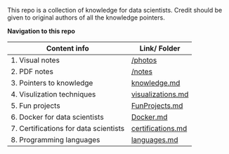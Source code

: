 This repo is a collection of knowledge for data scientists. Credit should be given to original authors of all the knowledge pointers.

**Navigation to this repo**

| Content info | Link/ Folder |
| ------------ | ------------ |
| 1\. Visual notes | [/photos](https://github.com/PraAnj/online-learning-for-data-scientists/tree/master/photos) |
| 2\. PDF notes | [/notes](https://github.com/PraAnj/online-learning-for-data-scientists/tree/master/notes) |
| 3\. Pointers to knowledge | [knowledge.md](https://github.com/PraAnj/online-learning-for-data-scientists/blob/master/knowledge.md) |
| 4\. Visulization techniques | [visualizations.md](https://github.com/PraAnj/online-learning-for-data-scientists/blob/master/visualizations.md) |
| 5\. Fun projects | [FunProjects.md](https://github.com/PraAnj/online-learning-for-data-scientists/blob/master/FunProjects.md) |
| 6\. Docker for data scientists | [Docker.md](https://github.com/PraAnj/online-learning-for-data-scientists/blob/master/Docker.md) |
| 7\. Certifications for data scientists | [certifications.md](https://github.com/PraAnj/online-learning-for-data-scientists/blob/master/certifications.md) |
| 8\. Programming languages | [languages.md](https://github.com/PraAnj/online-learning-for-data-scientists/blob/master/languages.md) |